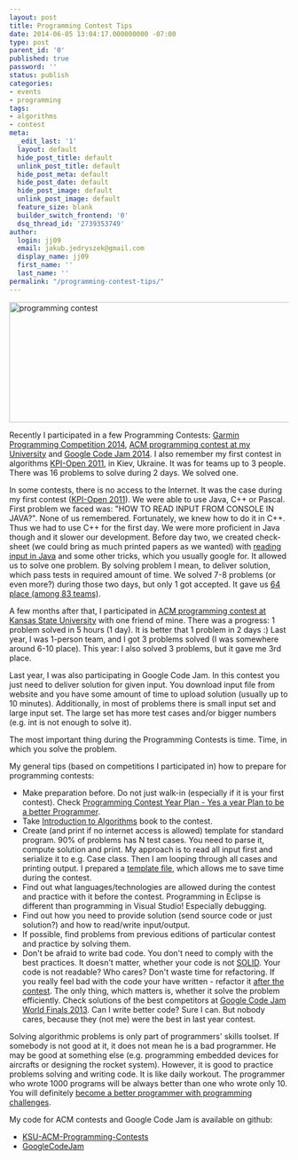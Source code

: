 ```yaml
---
layout: post
title: Programming Contest Tips
date: 2014-06-05 13:04:17.000000000 -07:00
type: post
parent_id: '0'
published: true
password: ''
status: publish
categories:
- events
- programming
tags:
- algorithms
- contest
meta:
  _edit_last: '1'
  layout: default
  hide_post_title: default
  unlink_post_title: default
  hide_post_meta: default
  hide_post_date: default
  hide_post_image: default
  unlink_post_image: default
  feature_size: blank
  builder_switch_frontend: '0'
  dsq_thread_id: '2739353749'
author:
  login: jj09
  email: jakub.jedryszek@gmail.com
  display_name: jj09
  first_name: ''
  last_name: ''
permalink: "/programming-contest-tips/"
---
```

<p><img class="size-large wp-image-2121 aligncenter" src="{{ site.baseurl }}/assets/2014/06/programming_contest-785x217.jpg" alt="programming contest" width="785" height="217" /></p>
<p>Recently I participated in a few Programming Contests: <a href="http://jj09.net/garmin-programming-competition-2014/">Garmin Programming Competition 2014</a>, <a href="http://acm.cis.ksu.edu/">ACM programming contest at my University</a> and <a href="https://code.google.com/codejam/">Google Code Jam 2014</a>. I also remember my first contest in algorithms <a href="http://kpi-open.org/home/2011/">KPI-Open 2011</a>, in Kiev, Ukraine. It was for teams up to 3 people. There was 16 problems to solve during 2 days. We solved one.</p>
<p>In some contests, there is no access to the Internet. It was the case during my first contest (<a href="http://kpi-open.org/home/2011/">KPI-Open 2011</a>). We were able to use Java, C++ or Pascal. First problem we faced was: "HOW TO READ INPUT FROM CONSOLE IN JAVA?". None of us remembered. Fortunately, we knew how to do it in C++. Thus we had to use C++ for the first day. We were more proficient in Java though and it slower our development. Before day two, we created check-sheet (we could bring as much printed papers as we wanted) with <a href="http://www.mkyong.com/java/how-to-read-input-from-console-java/">reading input in Java</a> and some other tricks, which you usually google for. It allowed us to solve one problem. By solving problem I mean, to deliver solution, which pass tests in required amount of time. We solved 7-8 problems (or even more?) during those two days, but only 1 got accepted. It gave us <a href="http://kpi-open.org/results/2011/">64 place (among 83 teams)</a>.</p>
<p>A few months after that, I participated in <a href="http://acm.cis.ksu.edu/">ACM programming contest at Kansas State University</a> with one friend of mine. There was a progress: 1 problem solved in 5 hours (1 day). It is better that 1 problem in 2 days :) Last year, I was 1-person team, and I got 3 problems solved (I was somewhere around 6-10 place). This year: I also solved 3 problems, but it gave me 3rd place.</p>
<p>Last year, I was also participating in Google Code Jam. In this contest you just need to deliver solution for given input. You download input file from website and you have some amount of time to upload solution (usually up to 10 minutes). Additionally, in most of problems there is small input set and large input set. The large set has more test cases and/or bigger numbers (e.g. int is not enough to solve it).</p>
<p>The most important thing during the Programming Contests is time. Time, in which you solve the problem.</p>
<p>My general tips (based on competitions I participated in) how to prepare for programming contests:</p>
<ul>
<li>Make preparation before. Do not just walk-in (especially if it is your first contest). Check <a href="http://mrmbdctg.freehostia.com/contest_Tipsforbeginner.html">Programming Contest Year Plan - Yes a year Plan to be a better Programmer</a>.</li>
<li>Take <a href="http://www.amazon.com/Introduction-Algorithms-Thomas-H-Cormen/dp/0262033844/">Introduction to Algorithms</a> book to the contest.</li>
<li>Create (and print if no internet access is allowed) template for standard program. 90% of problems has N test cases. You need to parse it, compute solution and print. My approach is to read all input first and serialize it to e.g. Case class. Then I am looping through all cases and printing output. I prepared a <a href="https://github.com/jj09/GoogleCodeJam/blob/master/Template.csx">template file</a>, which allows me to save time during the contest.</li>
<li>Find out what languages/technologies are allowed during the contest and practice with it before the contest. Programming in Eclipse is different than programming in Visual Studio! Especially debugging.</li>
<li>Find out how you need to provide solution (send source code or just solution?) and how to read/write input/output.</li>
<li>If possible, find problems from previous editions of particular contest and practice by solving them.</li>
<li>Don't be afraid to write bad code. You don't need to comply with the best practices. It doesn't matter, whether your code is not <a href="http://en.wikipedia.org/wiki/SOLID_(object-oriented_design)">SOLID</a>. Your code is not readable? Who cares? Don't waste time for refactoring. If you really feel bad with the code your have written - refactor it <span style="text-decoration: underline;">after the contest</span>. The only thing, which matters is, whether it solve the problem efficiently. Check solutions of the best competitors at <a href="https://code.google.com/codejam/contest/2437491/scoreboard#vf=1">Google Code Jam World Finals 2013</a>. Can I write better code? Sure I can. But nobody cares, because they (not me) were the best in last year contest.</li>
</ul>
<p>Solving algorithmic problems is only part of programmers' skills toolset. If somebody is not good at it, it does not mean he is a bad programmer. He may be good at something else (e.g. programming embedded devices for aircrafts or designing the rocket system). However, it is good to practice problems solving and writing code. It is like daily workout. The programmer who wrote 1000 programs will be always better than one who wrote only 10. You will definitely <a href="http://macgyverdev.blogspot.se/2014/04/become-better-programmer-with.html">become a better programmer with programming challenges</a>.</p>
<p>My code for ACM contests and Google Code Jam is available on github:</p>
<ul>
<li><a href="https://github.com/jj09/KSU-ACM-Programming-Contests">KSU-ACM-Programming-Contests</a></li>
<li><a href="https://github.com/jj09/GoogleCodeJam">GoogleCodeJam</a></li>
</ul>
